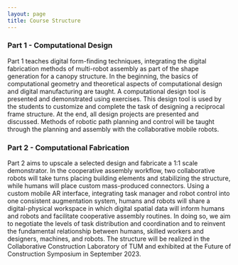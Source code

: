 ```yaml
---
layout: page
title: Course Structure
---
```


### Part 1 - Computational Design

Part 1 teaches digital form-finding techniques, integrating the digital fabrication methods of multi-robot assembly as part of the shape generation for a canopy structure. In the beginning, the basics of computational geometry and theoretical aspects of computational design and digital manufacturing are taught. A computational design tool is presented and demonstrated using exercises. This design tool is used by the students to customize and complete the task of designing a reciprocal frame structure. At the end, all design projects are presented and discussed. Methods of robotic path planning and control will be taught through the planning and assembly with the collaborative mobile robots.

### Part 2 - Computational Fabrication

Part 2 aims to upscale a selected design and fabricate a 1:1 scale demonstrator. In the cooperative assembly workflow, two collaborative robots will take turns placing building elements and stabilizing the structure, while humans will place custom mass-produced connectors. Using a custom mobile AR interface, integrating task manager and robot control into one consistent augmentation system, humans and robots will share a digital-physical workspace in which digital spatial data will inform humans and robots and facilitate cooperative assembly routines. In doing so, we aim to negotiate the levels of task distribution and coordination and to reinvent the fundamental relationship between humans, skilled workers and designers, machines, and robots. The structure will be realized in the Collaborative Construction Laboratory of TUM and exhibited at the Future of Construction Symposium in September 2023.
